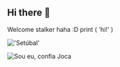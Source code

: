 ## Hi there 👋
Welcome stalker haha :D
print ( 'hi!' )

!['Setúbal'](https://preview.redd.it/0ed4u073y7a71.jpg?auto=webp&s=d818fea6c440db9a2ac2f0f544cc806e708e0a78)


![Sou eu, confia Joca](https://github.com/user-attachments/assets/4276f43b-3814-4e9a-8b61-33d80b51b8ee)


<!--
**vsantos03/vsantos03** is a ✨ _special_ ✨ repository because its `README.md` (this file) appears on your GitHub profile.

Here are some ideas to get you started:

- 🔭 I’m currently working on ...
- 🌱 I’m currently learning everything, but mainly python!
- 👯 I’m looking to collaborate on ...
- 🤔 I’m looking for help with ...
- 💬 Ask me about anything :D
- 📫 How to reach me: idk, i'm everywhere 😎
- 😄 Pronouns: he/him
- ⚡ Fun fact: this is a random repo, so hi!
-->
